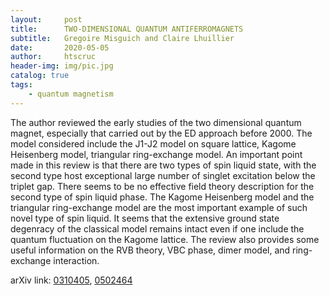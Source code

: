 ```yaml
---
layout:     post
title:      TWO-DIMENSIONAL QUANTUM ANTIFERROMAGNETS
subtitle:   Gregoire Misguich and Claire Lhuillier
date:       2020-05-05
author:     htscruc
header-img: img/pic.jpg
catalog: true
tags:
    - quantum magnetism
---
```


The author reviewed the early studies of the two dimensional quantum magnet, especially that carried out by the ED approach before 2000. The model considered include the J1-J2 model on square lattice, Kagome Heisenberg model, triangular ring-exchange model. An important point made in this review is that there are two types of spin liquid state, with the second type host exceptional large number of singlet excitation below the triplet gap. There seems to be no effective field theory description for the second type of spin liquid phase. The Kagome Heisenberg model and the triangular ring-exchange model are the most important example of such novel type of spin liquid. It seems that the extensive ground state degenracy of the classical model remains intact even if one include the quantum fluctuation on the Kagome lattice. The review also provides some useful information on the RVB theory, VBC phase, dimer model, and ring-exchange interaction.

arXiv link: [0310405](https://arxiv.org/abs/cond-mat/0310405v2), [0502464](https://arxiv.org/abs/cond-mat/0502464v1)




